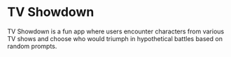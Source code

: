 # TV Showdown

TV Showdown is a fun app where users encounter characters from various TV shows and choose who would triumph in hypothetical battles based on random prompts.

